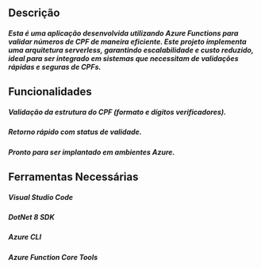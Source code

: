 ## Descrição
##### Esta é uma aplicação desenvolvida utilizando Azure Functions para validar números de CPF de maneira eficiente. Este projeto implementa uma arquitetura serverless, garantindo escalabilidade e custo reduzido, ideal para ser integrado em sistemas que necessitam de validações rápidas e seguras de CPFs.

## Funcionalidades
##### Validação da estrutura do CPF (formato e dígitos verificadores).
##### Retorno rápido com status de validade.
##### Pronto para ser implantado em ambientes Azure.

## Ferramentas Necessárias
##### Visual Studio Code
##### DotNet 8 SDK
##### Azure CLI
##### Azure Function Core Tools
